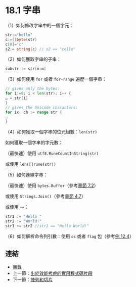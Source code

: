 # 18.1 字串

（1）如何修改字串中的一個字元：

```go
str:="hello"
c:=[]byte(str)
c[0]='c'
s2:= string(c) // s2 == "cello"
```

（2）如何獲取字串的子串：

```go
substr := str[n:m]
```

（3）如何使用 `for` 或者 `for-range` 遍歷一個字串：

```go
// gives only the bytes:
for i:=0; i < len(str); i++ {
… = str[i]
}
// gives the Unicode characters:
for ix, ch := range str {
…
}
```

（4）如何獲取一個字串的位元組數：`len(str)`

   如何獲取一個字串的字元數：

   （最快速）使用 `utf8.RuneCountInString(str)` 

   或使用 `len([]rune(str))` 

（5）如何連線字串：

   （最快速）使用 `bytes.Buffer`（參考[章節 7.2](07.2.md)）

   或使用 `Strings.Join()`（參考[章節 4.7](04.7.md)）

   或使用 `+=`：

 ```go
 str1 := "Hello " 
 str2 := "World!"
 str1 += str2 //str1 == "Hello World!"
 ```

（6）如何解析命令列引數：使用 `os` 或者 `flag` 包（參考[例 12.4](examples/chapter_12/fileinput.go)）

## 連結

- [目錄](directory.md)
- 上一節：[出於效能考慮的實用程式碼片段](18.0.md)
- 下一節：[陣列和切片](18.2.md)
